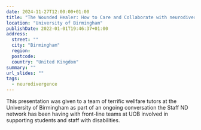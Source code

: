 ```yaml
---
date: 2024-11-27T12:00:00+01:00
title: "The Wounded Healer: How to Care and Collaborate with neurodivergent researchers"
location: "University of Birmingham"
publishDate: 2022-01-01T19:46:37+01:00
address:
  street: ""
  city: "Birmingham"
  region:
  postcode:
  country: "United Kingdom"
summary: ""
url_slides: ""
tags:
  - neurodivergence
---
```


This presentation was given to a team of terrific wellfare tutors at the University of Birmingham as part of an ongoing conversation the Staff ND network has been having with front-line teams at UOB involved in supporting students and staff with disabilities.